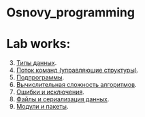 # Osnovy_programming


# Lab works:

3. [Типы данных](https://colab.research.google.com/drive/1pfKEkTPib3MvKelmA3gVOI-vRFSgRLjI?usp=sharing).
4. [Поток команд (управляющие структуры)](https://colab.research.google.com/drive/1ILcGpoJiQ-pcxxJeuywTbhvG0cQtRwQN#scrollTo=cf19GKaDk5lE).
5. [Подпрограммы](https://colab.research.google.com/drive/1c2y2Uhe5URgfgT7t3cPEE2PUKgiuf8RK#scrollTo=t7aKWWb7wiwW).
6. [Вычислительная сложность алгоритмов](https://colab.research.google.com/drive/182hgTCMPrBOPbBm5nEkljcXr_e9mMYLb).
7. [Ошибки и исключения](https://colab.research.google.com/drive/1wMz1FHFzmJcGMel-P043DwCauX4_7gnV#scrollTo=k77RP2hImj7l).
8. [Файлы и сериализация данных]().
9. [Модули и пакеты]().
